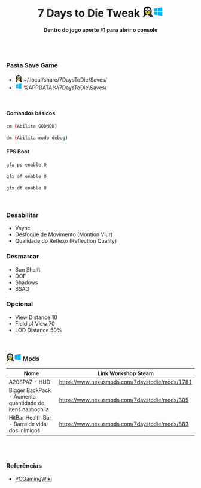 
<h1 align="center">7 Days to Die Tweak <img width="55" height="" src="../assets/icons/os.png"></h1>
<h4 align="center">Dentro do jogo aperte F1 para abrir o console</h4>
<br><br>

### Pasta Save Game

- <img width="18" height="" src="../assets/icons/linux.png"> ~/.local/share/7DaysToDie/Saves/
- <img width="18" height="" src="../assets/icons/windows.png"> %APPDATA%\7DaysToDie\Saves\

<br>

#### Comandos básicos

~~~sh
cm (Abilita GODMOD)
~~~

~~~sh
dm (Abilita modo debug)
~~~

#### FPS Boot

~~~sh
gfx pp enable 0
~~~

~~~sh
gfx af enable 0
~~~

~~~sh
gfx dt enable 0
~~~

<br>

### Desabilitar
- Vsync
- Desfoque de Movimento (Montion Vlur)
- Qualidade do Reflexo (Reflection Quality)

### Desmarcar
- Sun Shalft
- DOF
- Shadows
- SSAO

### Opcional
- View Distance 10
- Field of View 70
- LOD Distance 50%

<br>

### <img width="40" height="" src="../assets/icons/os.png"> Mods

Nome | Link Workshop Steam
------------ | -------------
A20SPAZ - HUD | https://www.nexusmods.com/7daystodie/mods/1781
Bigger BackPack - Aumenta quantidade de itens na mochila | https://www.nexusmods.com/7daystodie/mods/305
HitBar Health Bar - Barra de vida dos inimigos| https://www.nexusmods.com/7daystodie/mods/883

<br><br>

### Referências

- [PCGamingWiki](https://www.pcgamingwiki.com/wiki/7_Days_to_Die)

<br><br><br>